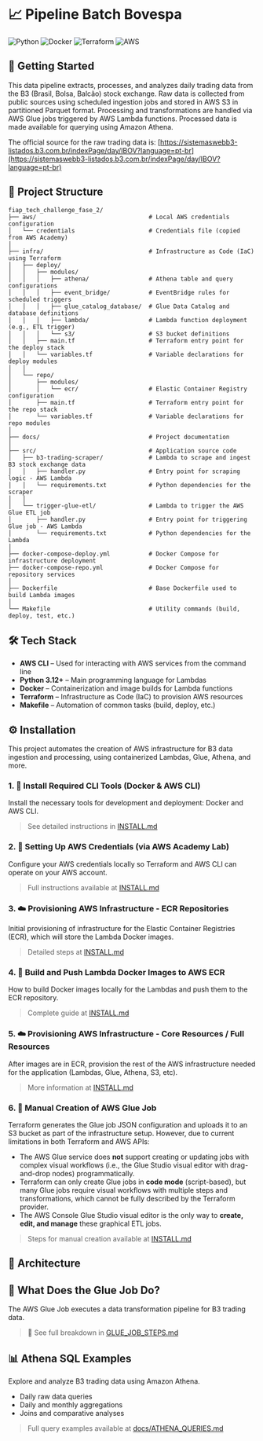 # 📈 Pipeline Batch Bovespa

![Python](https://img.shields.io/badge/python-3670A0?style=for-the-badge&logo=python&logoColor=ffdd54) ![Docker](https://img.shields.io/badge/docker-%230db7ed.svg?style=for-the-badge&logo=docker&logoColor=white) ![Terraform](https://img.shields.io/badge/terraform-%235835CC.svg?style=for-the-badge&logo=terraform&logoColor=white) ![AWS](https://img.shields.io/badge/AWS-%23FF9900.svg?style=for-the-badge&logo=amazon-aws&logoColor=white)

## 🏁 Getting Started

This data pipeline extracts, processes, and analyzes daily trading data from the B3 (Brasil, Bolsa, Balcão) stock exchange.
Raw data is collected from public sources using scheduled ingestion jobs and stored in AWS S3 in partitioned Parquet format. Processing and transformations are handled via AWS Glue jobs triggered by AWS Lambda functions. Processed data is made available for querying using Amazon Athena.

The official source for the raw trading data is: [https://sistemaswebb3-listados.b3.com.br/indexPage/day/IBOV?language=pt-br](https://sistemaswebb3-listados.b3.com.br/indexPage/day/IBOV?language=pt-br)

## 📁 Project Structure

```
fiap_tech_challenge_fase_2/
├── aws/                                # Local AWS credentials configuration
│   └── credentials                     # Credentials file (copied from AWS Academy)
│
├── infra/                              # Infrastructure as Code (IaC) using Terraform
│   ├── deploy/
│   │   ├── modules/
│   │   │   ├── athena/                 # Athena table and query configurations
│   │   │   ├── event_bridge/           # EventBridge rules for scheduled triggers
│   │   │   ├── glue_catalog_database/  # Glue Data Catalog and database definitions
│   │   │   ├── lambda/                 # Lambda function deployment (e.g., ETL trigger)
│   │   │   └── s3/                     # S3 bucket definitions
│   │   ├── main.tf                     # Terraform entry point for the deploy stack
│   │   └── variables.tf                # Variable declarations for deploy modules
│   │
│   └── repo/
│       ├── modules/
│       │   └── ecr/                    # Elastic Container Registry configuration
│       ├── main.tf                     # Terraform entry point for the repo stack
│       └── variables.tf                # Variable declarations for repo modules
│
├── docs/                               # Project documentation
│
├── src/                                # Application source code
│   ├── b3-trading-scraper/             # Lambda to scrape and ingest B3 stock exchange data
│   │   ├── handler.py                  # Entry point for scraping logic - AWS Lambda
│   │   └── requirements.txt            # Python dependencies for the scraper
│   │
│   └── trigger-glue-etl/               # Lambda to trigger the AWS Glue ETL job
│       ├── handler.py                  # Entry point for triggering Glue job - AWS Lambda
│       └── requirements.txt            # Python dependencies for the Lambda
│
├── docker-compose-deploy.yml           # Docker Compose for infrastructure deployment
├── docker-compose-repo.yml             # Docker Compose for repository services
│
├── Dockerfile                          # Base Dockerfile used to build Lambda images
│
└── Makefile                            # Utility commands (build, deploy, test, etc.)

```

## 🛠️ Tech Stack

- **AWS CLI** – Used for interacting with AWS services from the command line  
- **Python 3.12+** – Main programming language for Lambdas  
- **Docker** – Containerization and image builds for Lambda functions  
- **Terraform** – Infrastructure as Code (IaC) to provision AWS resources  
- **Makefile** – Automation of common tasks (build, deploy, etc.)

## ⚙️ Installation

This project automates the creation of AWS infrastructure for B3 data ingestion and processing, using containerized Lambdas, Glue, Athena, and more.

### 1. 🐳 Install Required CLI Tools (Docker & AWS CLI)

Install the necessary tools for development and deployment: Docker and AWS CLI.

> See detailed instructions in [INSTALL.md](./docs/INSTALL.md#-1-install-required-cli-tools-docker--aws-cli)

### 2. 🔐 Setting Up AWS Credentials (via AWS Academy Lab)

Configure your AWS credentials locally so Terraform and AWS CLI can operate on your AWS account.

> Full instructions available at [INSTALL.md](./docs/INSTALL.md#-2-setting-up-aws-credentials-via-aws-academy-lab)

### 3. ☁️ Provisioning AWS Infrastructure - ECR Repositories

Initial provisioning of infrastructure for the Elastic Container Registries (ECR), which will store the Lambda Docker images.

> Detailed steps at [INSTALL.md](./docs/INSTALL.md#3-%EF%B8%8F-provisioning-aws-infrastructure---ecr-repositories)

### 4. 🚀 Build and Push Lambda Docker Images to AWS ECR

How to build Docker images locally for the Lambdas and push them to the ECR repository.

> Complete guide at [INSTALL.md](./docs/INSTALL.md#4--build-and-push-lambda-docker-images-to-aws-ecr)

### 5. ☁️ Provisioning AWS Infrastructure - Core Resources / Full Resources

After images are in ECR, provision the rest of the AWS infrastructure needed for the application (Lambdas, Glue, Athena, S3, etc).

> More information at [INSTALL.md](./docs/INSTALL.md#5-%EF%B8%8F-provisioning-aws-infrastructure---core-resources--full-resources)

### 6. 🧩 Manual Creation of AWS Glue Job

Terraform generates the Glue job JSON configuration and uploads it to an S3 bucket as part of the infrastructure setup. However, due to current limitations in both Terraform and AWS APIs:

- The AWS Glue service does **not** support creating or updating jobs with complex visual workflows (i.e., the Glue Studio visual editor with drag-and-drop nodes) programmatically.
- Terraform can only create Glue jobs in **code mode** (script-based), but many Glue jobs require visual workflows with multiple steps and transformations, which cannot be fully described by the Terraform provider.
- The AWS Console Glue Studio visual editor is the only way to **create, edit, and manage** these graphical ETL jobs.

> Steps for manual creation available at [INSTALL.md](./docs/INSTALL.md#6--manual-creation-of-aws-glue-job)

## 🧱 Architecture

## 🧠 What Does the Glue Job Do?

The AWS Glue Job executes a data transformation pipeline for B3 trading data.

> 📄 See full breakdown in [GLUE_JOB_STEPS.md](./docs/GLUE_JOB_STEPS.md)

## 📊 Athena SQL Examples

Explore and analyze B3 trading data using Amazon Athena.

- Daily raw data queries  
- Daily and monthly aggregations  
- Joins and comparative analyses  

> Full query examples available at [docs/ATHENA_QUERIES.md](./docs/ATHENA_QUERIES.md)
